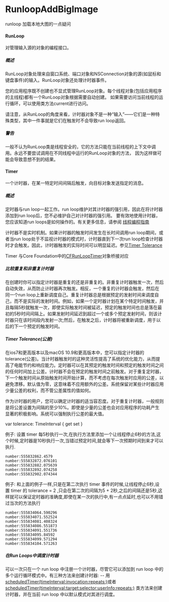 # RunloopAddBigImage
runloop 加载本地大图的一点疑问


#### RunLoop
对管理输入源的对象的编程接口。


##### 概述
RunLoop对象处理来自窗口系统、端口对象和NSConnection对象的源(如鼠标和键盘事件)的输入。RunLoop对象还处理计时器事件。

您的应用程序既不创建也不显式管理RunLoop对象。每个线程对象(包括应用程序的主线程)都有一个RunLoop对象根据需要自动创建。
如果需要访问当前线程的运行循环，可以使用类方法current进行访问。

请注意，从RunLoop的角度来看，计时器对象不是一种“输入”——它们是一种特殊类型，其中一件事就是它们在触发时不会导致run loop返回。


##### 警告
一般不认为RunLoop类是线程安全的，它的方法只能在当前线程的上下文中调用。永远不要尝试调用在不同线程中运行的RunLoop对象的方法，
因为这样做可能会导致意想不到的结果。



#### Timer
一个计时器，在某一特定时间间隔后触发，向目标对象发送指定的消息。


##### 概述
定时器与run loop一起工作。run loop维护对其计时器的强引用，因此在将计时器添加到run loop后，您不必维护自己对计时器的强引用。
要有效地使用计时器，您应该知道run loops是如何操作的。有关更多信息，请参阅 [线程编程指南](https://developer.apple.com/documentation/foundation/timer)

计时器不是实时机制。如果计时器的触发时间发生在长时间调用run loop期间，或者当run loop处于不监视计时器的模式时，计时器直到下一次run loop检查计时器时才会触发。因此，计时器触发的实际时间可以明显延迟。参见[Timer Tolerance](https://developer.apple.com/documentation/foundation/timer)

Timer 与Core Foundation中的[CFRunLoopTimer](https://developer.apple.com/documentation/foundation/timer)对象桥接对应

##### 比较重复和非重复计时器
在创建时你可以指定计时器是重复的还是非重复的。非重复计时器触发一次，然后自动失效，从而防止计时器再次触发。相反，一个重复的计时器会触发，然后在
同一个run loop上重新调度自己。重复计时器总是根据预定的发射时间来调度自己，而不是实际的发射时间。例如，如果一个定时器计划在某个特定时间触发，并且每隔5秒就触发一次，即使实际触发时间被延迟，预定的触发时间也总是落在最初的5秒时间间隔上。如果发射时间延迟到超过一个或多个预定发射时间，则该计时器只在该时间段内发射一次;然后，在触发之后，计时器将被重新调度，用于以后的下一个预定的触发时间。

##### Timer Tolerance(公差)
在ios7和更高版本以及macOS 10.9和更高版本中，您可以指定计时器的tolerance(公差)。当计时器触发时的这种灵活性提高了系统的优化能力，从而提高了电能节约和响应能力。定时器可以在其预定的触发时间和预定的触发时间之间的任何时间加上公差。计时器不会在预定的触发时间之前触发。对于重复定时器，下一个触发时间从原始触发时间开始计算，而不考虑在每次触发时应用的公差，以避免漂移。默认值为零，这意味着不应用额外的公差。系统保留对某些计时器应用少量公差的权利，而不管公差属性的值如何。

作为计时器的用户，您可以确定计时器的适当容忍度。对于重复计时器，一般规则是将公差设置为间隔的至少10%。即使是少量的公差也会对应用程序的功耗产生显著的积极影响。系统可以强制执行公差的最大值。

var tolerance: TimeInterval { get set }

例子: 设置 timer 每5秒执行一次,在执行方法里添加一个让线程停止6秒的方法,这个时候,定时器是10秒执行一次,当错过预定时间,就会等下一次预期时间到来才可以执行. 
```
number:555832862.4579
number:555832872.076101
number:555832882.075639
number:555832892.074258
number:555832902.074344
```
例子: 和上面的例子一样,只是在第二次执行 timer 事件的时候,让线程停止6秒,设置 timer 的 tolerance = 2 ,只会在第二次的间隔为5 + 2秒,之后的间隔还是5秒,这样就可以保证定时器的准确度,即使在某一次的执行中,有一点点延时,也可以不用错过当次的方法执行
```
number:555834064.590296
number:555834071.552524
number:555834081.408324
number:555834086.551873
number:555834091.551736
number:555834095.84592
number:555834099.571294
number:555834104.571263
```

##### 在Run Loops中调度计时器

可以一次只在一个 run loop 中注册一个计时器，尽管它可以添加到 run loop 中的多个运行循环模式中。有三种方法来创建计时器:
-- 用 [scheduledTimer(timeInterval:invocation:repeats:)](https://developer.apple.com/documentation/foundation/timer)或者[scheduledTimer(timeInterval:target:selector:userInfo:repeats:)](https://developer.apple.com/documentation/foundation/timer)
类方法来创建计时器，并在当前 run loop 中以默认模式对其进行调度。
